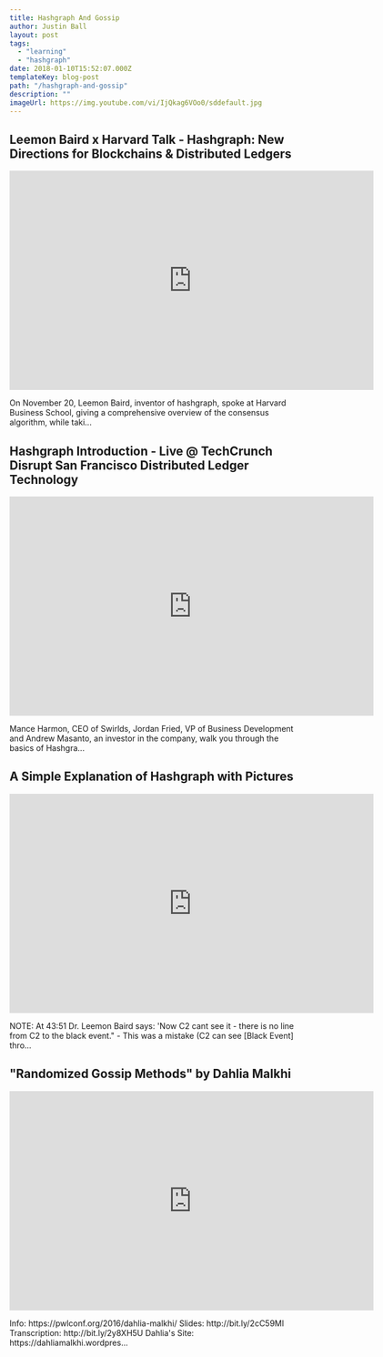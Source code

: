 ```yaml
---
title: Hashgraph And Gossip
author: Justin Ball
layout: post
tags:
  - "learning"
  - "hashgraph"
date: 2018-01-10T15:52:07.000Z
templateKey: blog-post
path: "/hashgraph-and-gossip"
description: ""
imageUrl: https://img.youtube.com/vi/IjQkag6VOo0/sddefault.jpg
---
```

<div class="youtube-videos video-responsive">
  <div id="IjQkag6VOo0" class="youtube-video">
    <h2 class="youtube-title">Leemon Baird x Harvard Talk - Hashgraph: New Directions for Blockchains & Distributed Ledgers</h2>
    <iframe src="https://www.youtube.com/embed/IjQkag6VOo0" frameborder="0" width="640" height="385" allowfullscreen>
      <p>Your browser does not support iframes.</p>
    </iframe>
    <p class="youtube-description">On November 20, Leemon Baird, inventor of hashgraph, spoke at Harvard Business School, giving a comprehensive overview of the consensus algorithm, while taki...</p>
  </div>
  <div id="ZrFrXFdRW4k" class="youtube-video">
    <h2 class="youtube-title">Hashgraph Introduction - Live @ TechCrunch Disrupt San Francisco Distributed Ledger Technology</h2>
    <iframe src="https://www.youtube.com/embed/ZrFrXFdRW4k" frameborder="0" width="640" height="385" allowfullscreen>
      <p>Your browser does not support iframes.</p>
    </iframe>
    <p class="youtube-description">Mance Harmon, CEO of Swirlds, Jordan Fried, VP of Business Development and Andrew Masanto, an investor in the company, walk you through the basics of Hashgra...</p>
  </div>
  <div id="wgwYU1Zr9Tg" class="youtube-video">
    <h2 class="youtube-title">A Simple Explanation of Hashgraph with Pictures</h2>
    <iframe src="https://www.youtube.com/embed/wgwYU1Zr9Tg" frameborder="0" width="640" height="385" allowfullscreen>
      <p>Your browser does not support iframes.</p>
    </iframe>
    <p class="youtube-description">NOTE: At 43:51 Dr. Leemon Baird says: 'Now C2 cant see it - there is no line from C2 to the black event." - This was a mistake (C2 can see [Black Event] thro...</p>
  </div>
  <div id="Gxf5glthqrk" class="youtube-video">
    <h2 class="youtube-title">"Randomized Gossip Methods" by Dahlia Malkhi</h2>
    <iframe src="https://www.youtube.com/embed/Gxf5glthqrk" frameborder="0" width="640" height="385" allowfullscreen>
      <p>Your browser does not support iframes.</p>
    </iframe>
    <p class="youtube-description">Info: https://pwlconf.org/2016/dahlia-malkhi/ Slides: http://bit.ly/2cC59Ml Transcription: http://bit.ly/2y8XH5U Dahlia's Site: https://dahliamalkhi.wordpres...</p>
  </div>
</div>
